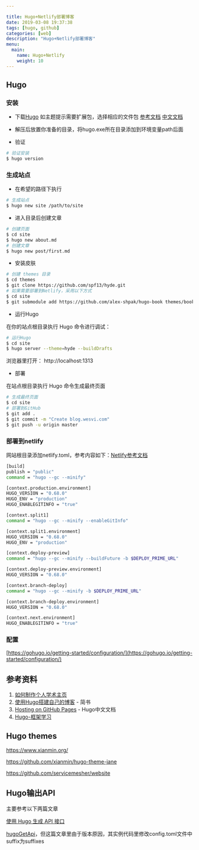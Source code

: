 ```yaml
---

title: Hugo+Netlify部署博客
date: 2019-03-08 19:37:38
tags: [hugo, github]
categories: [web]
description: "Hugo+Netlify部署博客"
menu:
  main:
    name: Hugo+Netlify
    weight: 10
---
```


## Hugo

### 安装

- 下载[Hugo](https://github.com/gohugoio/hugo/releases) 如主题提示需要扩展包，选择相应的文件包 [参考文档](https://gohugo.io/documentation/) [中文文档](https://www.gohugo.org/)

- 解压后放置你准备的目录，将hugo.exe所在目录添加到环境变量path后面

- 验证

```bash
# 验证安装
$ hugo version 
```

### 生成站点

- 在希望的路径下执行

```bash
# 生成站点
$ hugo new site /path/to/site
```

- 进入目录后创建文章

```bash
# 创建页面
$ cd site
$ hugo new about.md
# 创建文章
$ hugo new post/first.md
```

- 安装皮肤

```bash
# 创建 themes 目录
$ cd themes
$ git clone https://github.com/spf13/hyde.git
# 如果需要部署到Netlify，采用以下方式
$ cd site
$ git submodule add https://github.com/alex-shpak/hugo-book themes/book
```

- 运行Hugo

在你的站点根目录执行 Hugo 命令进行调试：

```bash
# 运行Hugo
$ cd site
$ hugo server --theme=hyde --buildDrafts
```

浏览器里打开： http://localhost:1313

- 部署

在站点根目录执行 Hugo 命令生成最终页面

```bash
# 生成最终页面
$ cd site
# 部署到GitHub
$ git add .
$ git commit -m "Create blog.wesvi.com"
$ git push -u origin master
```

### 部署到netlify

网站根目录添加netlify.toml，参考内容如下：[Netlify参考文档](https://docs.netlify.com/)

```bash
[build]
publish = "public"
command = "hugo --gc --minify"

[context.production.environment]
HUGO_VERSION = "0.68.0"
HUGO_ENV = "production"
HUGO_ENABLEGITINFO = "true"

[context.split1]
command = "hugo --gc --minify --enableGitInfo"

[context.split1.environment]
HUGO_VERSION = "0.68.0"
HUGO_ENV = "production"

[context.deploy-preview]
command = "hugo --gc --minify --buildFuture -b $DEPLOY_PRIME_URL"

[context.deploy-preview.environment]
HUGO_VERSION = "0.68.0"

[context.branch-deploy]
command = "hugo --gc --minify -b $DEPLOY_PRIME_URL"

[context.branch-deploy.environment]
HUGO_VERSION = "0.68.0"

[context.next.environment]
HUGO_ENABLEGITINFO = "true"
```


### 配置

[https://gohugo.io/getting-started/configuration/](https://gohugo.io/getting-started/configuration/)
## 参考资料

1. [如何制作个人学术主页](https://www.zhihu.com/question/281476526/answer/1051917800)
1. [使用Hugo搭建自己的博客](https://www.jianshu.com/p/8c3d7dfb09a0) - 简书
1. [Hosting on GitHub Pages](https://www.gohugo.org/doc/tutorials/github-pages-blog/) - Hugo中文文档
1. [Hugo-框架学习](https://segmentfault.com/a/1190000016078760#item-1)


## Hugo themes

https://www.xianmin.org/

https://github.com/xianmin/hugo-theme-jane

https://github.com/servicemesher/website

## Hugo输出API

主要参考以下两篇文章

[使用 Hugo 生成 API 接口](https://soulteary.com/2018/09/14/use-hugo-to-generate-the-api-interface.html)

[hugoGetApi](https://github.com/regisphilibert/hugoGetApi)，但这篇文章里由于版本原因，其实例代码里修改config.toml文件中suffix为suffixes

